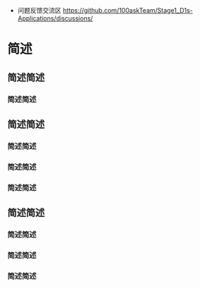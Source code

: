 * 问题反馈交流区 https://github.com/100askTeam/Stage1_D1s-Applications/discussions/
# 简述

##  简述简述

###  简述简述
##  简述简述
###  简述简述
###  简述简述
###  简述简述
##  简述简述
###  简述简述

###  简述简述

###  简述简述
